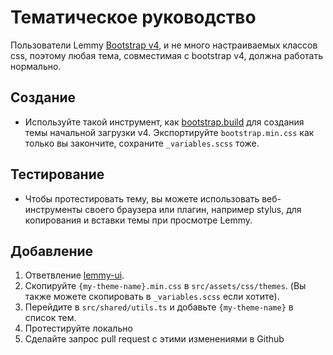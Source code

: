 # Тематическое руководство 

Пользователи Lemmy [Bootstrap v4](https://getbootstrap.com/), и не много настраиваемых классов css, поэтому любая тема, совместимая с bootstrap v4, должна работать нормально. 

## Создание

- Используйте такой инструмент, как [bootstrap.build](https://bootstrap.build/) для создания темы начальной загрузки v4. Экспортируйте `bootstrap.min.css` как только вы закончите, сохраните `_variables.scss` тоже.

## Тестирование 

- Чтобы протестировать тему, вы можете использовать веб-инструменты своего браузера или плагин, например stylus, для копирования и вставки темы при просмотре Lemmy.

## Добавление

1. Ответвление [lemmy-ui](https://github.com/LemmyNet/lemmy-ui).
1. Скопируйте `{my-theme-name}.min.css` в `src/assets/css/themes`. (Вы также можете скопировать в `_variables.scss` если хотите).
1. Перейдите в `src/shared/utils.ts` и добавьте `{my-theme-name}` в список тем.
1. Протестируйте локально
1. Сделайте запрос pull request с этими изменениями в Github
